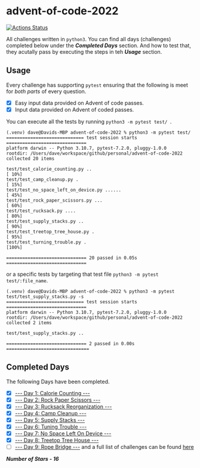 # advent-of-code-2022
[![Actions Status](https://github.com/DaveVED/advent-of-code-2022/workflows/Tests/badge.svg)](https://github.com/DaveVED/<advent-of-code-2022/actions)

All challenges written in `python3`. You can find all days (challenges) completed below under the ***Completed Days*** section. And how to test that, they acutally pass by executing the steps in teh ***Usage*** section.

## Usage
Every challenge has supporting `pytest` ensuring that the following is meet for *both parts* of every question.

- [x] Easy input data provided on Advent of code passes.
- [x] Input data provided on Advent of coded passes.

You can execute all the tests by running `python3 -m pytest test/ `.

```
(.venv) dave@Davids-MBP advent-of-code-2022 % python3 -m pytest test/          
============================= test session starts ==============================
platform darwin -- Python 3.10.7, pytest-7.2.0, pluggy-1.0.0
rootdir: /Users/dave/workspace/github/personal/advent-of-code-2022
collected 20 items                                                             

test/test_calorie_counting.py ..                                         [ 10%]
test/test_camp_cleanup.py .                                              [ 15%]
test/test_no_space_left_on_device.py ......                              [ 45%]
test/test_rock_paper_scissors.py ...                                     [ 60%]
test/test_rucksack.py ....                                               [ 80%]
test/test_supply_stacks.py ..                                            [ 90%]
test/test_treetop_tree_house.py .                                        [ 95%]
test/test_turning_trouble.py .                                           [100%]

============================== 20 passed in 0.05s ==============================
```

or a specific tests by targeting that test file `python3 -m pytest test/:file_name`.

```
(.venv) dave@Davids-MBP advent-of-code-2022 % python3 -m pytest test/test_supply_stacks.py -s
============================= test session starts ==============================
platform darwin -- Python 3.10.7, pytest-7.2.0, pluggy-1.0.0
rootdir: /Users/dave/workspace/github/personal/advent-of-code-2022
collected 2 items                                                              

test/test_supply_stacks.py ..

============================== 2 passed in 0.00s ===============================
```

## Completed Days
The following Days have been completed.

- [x] [--- Day 1: Calorie Counting ---](https://adventofcode.com/2022/day/1)
- [x] [--- Day 2: Rock Paper Scissors ---](https://adventofcode.com/2022/day/2)
- [x] [--- Day 3: Rucksack Reorganization ---](https://adventofcode.com/2022/day/3)
- [x] [--- Day 4: Camp Cleanup ---](https://adventofcode.com/2022/day/4)
- [x] [--- Day 5: Supply Stacks ---](https://adventofcode.com/2022/day/5)
- [x] [--- Day 6: Tuning Trouble ---](https://adventofcode.com/2022/day/6)
- [x] [--- Day 7: No Space Left On Device ---](https://adventofcode.com/2022/day/7)
- [x] [--- Day 8: Treetop Tree House ---](https://adventofcode.com/2022/day/8)
- [ ] [--- Day 9: Rope Bridge ---](https://adventofcode.com/2022/day/9)
and a full list of challenges can be found [here](https://adventofcode.com/)

***Number of Stars - 16***
